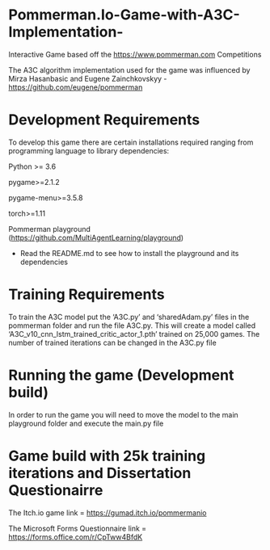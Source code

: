 # Pommerman.Io-Game-with-A3C-Implementation-
Interactive Game based off the https://www.pommerman.com Competitions 

The A3C algorithm implementation used for the game was influenced by Mirza Hasanbasic and Eugene Zainchkovskyy -  https://github.com/eugene/pommerman

# Development Requirements
To develop this game there are certain installations required ranging from programming language to library dependencies: 

Python >= 3.6

pygame>=2.1.2

pygame-menu>=3.5.8

torch>=1.11

Pommerman playground (https://github.com/MultiAgentLearning/playground) 
-	Read the README.md to see how to install the playground and its dependencies

# Training Requirements 
To train the A3C model put the ‘A3C.py’ and ‘sharedAdam.py’ files in the pommerman folder and run the file A3C.py. This will create a model called ‘A3C_v10_cnn_lstm_trained_critic_actor_1.pth’ trained on 25,000 games. The number of trained iterations can be changed in the A3C.py file 

# Running the game (Development build)
In order to run the game you will need to move the model to the main playground folder and execute the main.py file 

# Game build with 25k training iterations and Dissertation Questionairre 
The Itch.io game link =  https://gumad.itch.io/pommermanio

The Microsoft Forms Questionnaire link = https://forms.office.com/r/CpTww4BfdK 
